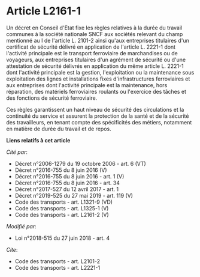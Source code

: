 # Article L2161-1

Un décret en Conseil d'Etat fixe les règles relatives à la durée du travail communes à la société nationale SNCF aux sociétés
relevant du champ mentionné au I de l'article L. 2101-2 ainsi qu'aux entreprises titulaires d'un certificat de sécurité
délivré en application de l'article L. 2221-1 dont l'activité principale est le transport ferroviaire de marchandises ou de
voyageurs, aux entreprises titulaires d'un agrément de sécurité ou d'une attestation de sécurité délivrés en application du
même article L. 2221-1 dont l'activité principale est la gestion, l'exploitation ou la maintenance sous exploitation des
lignes et installations fixes d'infrastructures ferroviaires et aux entreprises dont l'activité principale est la
maintenance, hors réparation, des matériels ferroviaires roulants ou l'exercice des tâches et des fonctions de sécurité
ferroviaire.

Ces règles garantissent un haut niveau de sécurité des circulations et la continuité du service et assurent la protection de
la santé et de la sécurité des travailleurs, en tenant compte des spécificités des métiers, notamment en matière de durée du
travail et de repos.

**Liens relatifs à cet article**

_Cité par_:

  - Décret n°2006-1279 du 19 octobre 2006 - art. 6 (VT)
  - Décret n°2016-755 du 8 juin 2016 (V)
  - Décret n°2016-755 du 8 juin 2016 - art. 1 (V)
  - Décret n°2016-755 du 8 juin 2016 - art. 34
  - Décret n°2017-527 du 12 avril 2017 - art. 1
  - Décret n°2019-525 du 27 mai 2019 - art. 119 (V)
  - Code des transports - art. L1321-9 (VD)
  - Code des transports - art. L1325-1 (V)
  - Code des transports - art. L2161-2 (V)

_Modifié par_:

  - Loi n°2018-515 du 27 juin 2018 - art. 4

_Cite_:

  - Code des transports - art. L2101-2
  - Code des transports - art. L2221-1
